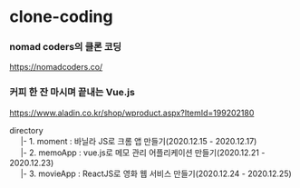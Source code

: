 # clone-coding

### nomad coders의 클론 코딩
https://nomadcoders.co/

### 커피 한 잔 마시며 끝내는 Vue.js
https://www.aladin.co.kr/shop/wproduct.aspx?ItemId=199202180

directory  
&nbsp;&nbsp;&nbsp;&nbsp;&nbsp;|- 1. moment : 바닐라 JS로 크롬 앱 만들기(2020.12.15 - 2020.12.17)  
&nbsp;&nbsp;&nbsp;&nbsp;&nbsp;|- 2. memoApp : vue.js로 메모 관리 어플리케이션 만들기(2020.12.21 - 2020.12.23)  
&nbsp;&nbsp;&nbsp;&nbsp;&nbsp;|- 3. movieApp : ReactJS로 영화 웹 서비스 만들기(2020.12.24 - 2020.12.25)  
